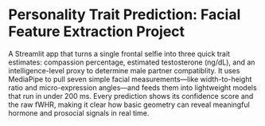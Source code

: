 # Personality Trait Prediction: Facial Feature Extraction Project
A Streamlit app that turns a single frontal selfie into three quick trait estimates: compassion percentage, estimated testosterone (ng/dL), and an intelligence-level proxy to determine male partner compatiblity. It uses MediaPipe to pull seven simple facial measurements—like width-to-height ratio and micro-expression angles—and feeds them into lightweight models that run in under 200 ms. Every prediction shows its confidence score and the raw fWHR, making it clear how basic geometry can reveal meaningful hormone and prosocial signals in real time.
